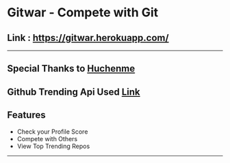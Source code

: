 # Gitwar - Compete with Git
## Link : https://gitwar.herokuapp.com/

____________________________________________________________________________________

## Special Thanks to [Huchenme](https://github.com/huchenme)
## Github Trending Api Used [Link](https://github.com/huchenme/github-trending-api)

## Features
  - Check your Profile Score
  - Compete with Others
  - View Top Trending Repos

____________________________________________________________________________________
